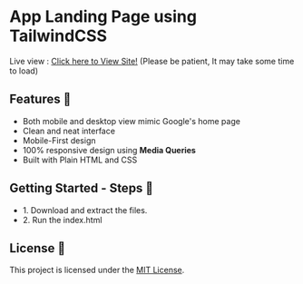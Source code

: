 <h1> App Landing Page using TailwindCSS</h1>

Live view : <a href="https://ndr4szqanmqia47zanlvcq.on.drv.tw/Bubble%20-%20Responsive">Click here to View Site!</a> (Please be patient, It may take some time to load)

<h2>Features 🚀</h2>

<ul>
  <li>Both mobile and desktop view mimic Google's home page</li>
  <li>Clean and neat interface</li>
  <li>Mobile-First design</li>
  <li>100% responsive design using <strong>Media Queries</strong> </li>
  <li>Built with Plain HTML and CSS</li>
</ul>

<h2>Getting Started - Steps 📲</h2>

<ul>
  <li>1. Download and extract the files.</li>
  <li>2. Run the index.html</li>
</ul>

<h2>License 📜</h2>

<p>This project is licensed under the <a href="LICENSE">MIT License</a>.</p>
